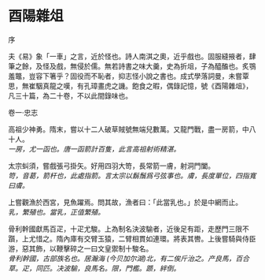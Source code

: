酉陽雜俎
===================

序

夫《易》象「一車」之言，近於怪也。詩人南淇之奧，近乎戲也。固服縫掖者，肆筆之餘，及怪及戲，無侵於儒。無若詩書之味大羹，史為折俎，子為醯醢也。炙鶚羞鼈，豈容下箸乎？固役而不恥者，抑志怪小說之書也。成式學落詞曼，未嘗覃思，無崔駰真龍之嘆，有孔璋畫虎之譏。飽食之暇，偶錄記憶，號《酉陽雜俎》，凡三十篇，為二十卷，不以此間錄味也。

卷一·忠志

高祖少神勇。隋末，嘗以十二人破草賊號無端兒數萬。又龍門戰，盡一房箭，中八十人。  
*一房，尤一函也。唐一函箭計百隻，此言高祖射術精湛。*

太宗虯須，嘗戲張弓掛矢。好用四羽大笴，長常箭一膚，射洞門闔。  
*笴，音葛，箭杆也，此處指箭。言太宗以鬍鬚爲弓弦事也。膚，長度單位，四指寬曰膚。*

上嘗觀漁於西宮，見魚躍焉。問其故，漁者曰：「此當乳也。」於是中網而止。  
*乳，繁殖也。當乳，正值繁殖。*

骨利幹國獻馬百疋，十疋尤駿。上為制名決波騟者，近後足有距，走歷門三限不躓，上尤惜之。隋內庫有交臂玉猿，二臂相貫如連環。將表其轡。上後嘗騎與侍臣游，惡其飾，以鞭擊碎之一曰文皇禦制十駿名。  
*骨利幹國，古部族名也。居瀚海 (今贝加尔湖)北，有二俟斤治之。产良馬，百合草。疋，同匹。决波騟，良馬名。限，門檻。踬，絆倒。*
